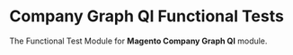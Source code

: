 # Company Graph Ql Functional Tests

The Functional Test Module for **Magento Company Graph Ql** module.
